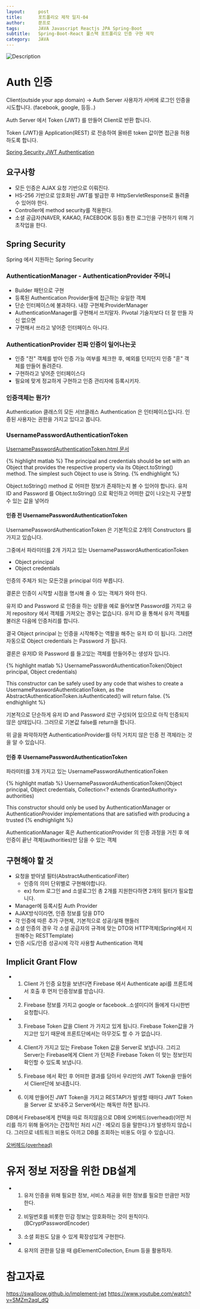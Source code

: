 ```yaml
---
layout:     post
title:      포트폴리오 제작 일지-04
author:     쭌프로
tags:       JAVA Javascript Reactjs JPA Spring-Boot
subtitle:   Spring-Boot-React 풀스택 포트폴리오 인증 구현 제작
category:   JAVA
---
```


<!-- Start Writing Below in Markdown -->

![Description](https://alalstjr.github.io/jjunpro.github.io/img/java_bg.png)

# Auth 인증

Client(outside your app domain) -> Auth Server
사용자가 서버에 로그인 인증을 시도합니다. (facebook, google, 등등..)

Auth Server 에서 Token {JWT} 를 만들어 Client로 반환 합니다.

Token {JWT}을 Application(REST) 로 전송하여 올바른 token 값이면 접근을 허용하도록 합니다.

<a href="https://www.youtube.com/watch?v=x6bzYyMY0GA">Spring Security JWT Authentication</a>

## 요구사항

- 모든 인증은 AJAX 요청 기반으로 이뤄진다.
- HS-256 기반으로 암호화된 JWT를 발급한 후 HttpServletResponse로 돌려줄 수 있어야 한다.
- Controller에 method security를 적용한다.
- 소셜 공급자(NAVER, KAKAO, FACEBOOK 등등) 통한 로그인을 구현하기 위해 기초작업을 한다.

## Spring Security

Spring 에서 지원하는 Spring Security

### AuthenticationManager - AuthenticationProvider 주머니

- Builder 패턴으로 구현
- 등록된 Authentication Provider들에 접근하는 유일한 객체
- 단순 인터페이스에 불과하다. 내장 구현체:ProviderManager
- AuthenticationManager를 구현해서 쓰지말자. Pivotal 기술자보다 더 잘 만들 자신 없으면
- 구현해서 쓰라고 넣어준 인터페이스 아니다.

### AuthenticationProvider 진짜 인증이 일어나는곳

- 인증 "전" 객체를 받아 인증 가능 여부를 체크한 후, 예외를 던지던지 인증 "훈" 객체를 만들어 돌려준다.
- 구현하라고 넣어준 인터페이스다
- 필요에 맞게 정교하게 구현하고 인증 관리자에 등록시키자.

### 인증객체는 뭔가?

Authentication 클래스의 모든 서브클래스
Authentication 은 인터페이스입니다.
인증된 사용자는 권한을 가지고 있다고 봅니다.

### UsernamePasswordAuthenticationToken

<a href="https://docs.spring.io/spring-security/site/docs/4.2.12.RELEASE/apidocs/org/springframework/security/authentication/UsernamePasswordAuthenticationToken.html">
  UsernamePasswordAuthenticationToken.html 문서
</a>

{% highlight matlab %}
  The principal and credentials should be set with an Object that provides the respective property via its Object.toString() method. The simplest such Object to use is String.
{% endhighlight %}

Object.toString() method 로 어떠한 정보가 존재하는지 볼 수 있어야 합니다.
유저 ID and Password 를 Object.toString() 으로 확인하고 어떠한 값이 나오는지 구분할 수 있는 값을 넣어라

#### 인증 전 UsernamePasswordAuthenticationToken

UsernamePasswordAuthenticationToken 은 기본적으로 2개의 Constructors 를 가지고 있습니다.

그중에서 파라미터를 2개 가지고 있는 UsernamePasswordAuthenticationToken 
- Object principal 
- Object credentials

인증의 주체가 되는 모든것을 principal 이라 부릅니다.

결론은 인증이 시작할 시점을 명시해 줄 수 있는 객체가 와야 한다.

유저 ID and Password 로 인증을 하는 상황을 예로 들어보면 Password를 가지고 유저 repository 에서 객체를 가져오는 경우는 없습니다.
유저 ID 을 통해서 유저 객체를 불러온 다음에 인증처리를 합니다.

결국 Object principal 는 인증을 시작해주는 역활을 해주는 유저 ID 이 됩니다.
그러면 자동으로 Object credentials 는 Password 가 됩니다.

결론은 유저ID 와 Password 를 들고있는 객체를 만들어주는 생성자 입니다.

{% highlight matlab %}
  UsernamePasswordAuthenticationToken(Object principal, Object credentials)
  
  This constructor can be safely used by any code that wishes to create a UsernamePasswordAuthenticationToken, as the AbstractAuthenticationToken.isAuthenticated() will return false.
{% endhighlight %}

기본적으로 단순하게 유저 ID and Password 로만 구성되어 있으므로 아직 인증되지 않은 상태입니다. 그러므로 기본값 false를 return을 합니다.

위 글을 파악하자면 AuthenticationProvider를 아직 거치지 않은 인증 전 객체라는 것을 알 수 있습니다.

#### 인증 후 UsernamePasswordAuthenticationToken

파라미터를 3개 가지고 있는 UsernamePasswordAuthenticationToken

{% highlight matlab %}
  UsernamePasswordAuthenticationToken(Object principal, Object credentials, Collection<? extends GrantedAuthority> authorities)
  
  This constructor should only be used by AuthenticationManager or AuthenticationProvider implementations that are satisfied with producing a trusted 
{% endhighlight %}

AuthenticationManager 혹은 AuthenticationProvider 의 인증 과정을 거친 후 에 인증이 끝난 객체(authorities)만 담을 수 있는 객체

## 구현해야 할 것

- 요청을 받아낼 필터(AbstractAuthenticationFilter)
  - 인증의 의미 단위별로 구현해야합니다.
  - ex) form 로그인 and 소셜로그인 총 2개를 지원한다하면 2개의 필터가 필요합니다.
- Manager에 등록시킬 Auth Provider
- AJAX방식이라면, 인증 정보를 담을 DTO
- 각 인증에 따른 추가 구현체, 기본적으로 성공/실패 핸들러
- 소셜 인증의 경우 각 소셜 공급자의 규격에 맞는 DTO와 HTTP객체(Spring에서 지원해주는 RESTTemplate)
- 인증 시도/인증 성공시에 각각 사용할 Authentication 객체

## Implicit Grant Flow

- 1. Client 가 인증 요청을 보낸다면 Firebase 에서 Authenticate api를 프론트에서 호출 후 먼저 인증정보를 받습니다.
- 2. Firebase 정보를 가지고 google or facebook..소셜미디어 들에게 다시한번 요청합니다.
- 3. Firebase Token 값을 Client 가 가지고 있게 됩니다. Firebase Token값을 가지고만 있기 때문에 프론트단에서는 아무것도 할 수 가 없습니다.
- 4. Client가 가지고 있는 Firebase Token 값을 Server로 보냅니다. 그리고 Server는 Firebase에게 Client 가 던져준 Firebase Token 이 맞는 정보인지 확인할 수 있도록 보냅니다.
- 5. Firebase 에서 확인 후 어떠한 결과를 담아서 우리만의 JWT Token을 만들어서 Client단에 보내줍니다.
- 6. 이제 만들어진 JWT Token을 가지고 RESTAPI가 발생할 때마다 JWT Token을 Server 로 보내주고 Server에서는 해독만 하면 됩니다.

DB에서 Firebase에게 컨텍을 따로 하지않음으로 
DB에 오버헤드(overhead)(어떤 처리를 하기 위해 들어가는 간접적인 처리 시간 · 메모리 등을 말한다.)가 발생하지 않습니다.
그러므로 네트워크 비용도 아끼고 DB를 조회하는 비용도 아낄 수 있습니다.

<a href="https://ko.wikipedia.org/wiki/%EC%98%A4%EB%B2%84%ED%97%A4%EB%93%9C">오버헤드(overhead)<a/>

# 유저 정보 저장을 위한 DB설계

- 1. 유저 인증을 위해 필요한 정보, 서비스 제공을 위한 정보를 필요한 만큼만 저장한다.
- 2. 비밀번호를 비롯한 민감 정보는 암호화하는 것이 원칙이다.(BCryptPasswordEncoder)
- 3. 소셜 회원도 담을 수 있게 확장성있게 구현한다.
- 4. 유저의 권한을 담을 때 @ElementCollection, Enum 등을 활용하자.


# 참고자료
https://swalloow.github.io/implement-jwt
https://www.youtube.com/watch?v=SMZm2aqI_dQ
